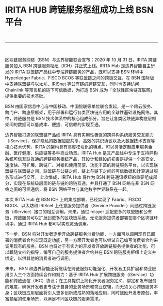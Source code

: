 # IRITA HUB 跨链服务枢纽成功上线 BSN 平台
<br>

---
<br>

区块链服务网络（BSN）与边界智能联合宣布：2020 年 10 月 31 日，IRITA 跨链服务加入 BSN 跨链服务枢纽（ICH）并正式上线。IRITA Hub 是边界智能自主研发的 IRITA 联盟链产品线中专注跨链服务的产品，既可以支持 BSN 环境中 Hyperledger Fabric、FISCO BCOS 等联盟链之间的跨链交互，在 BSN 国际版中支持联盟链与以太坊、IRISnet 等公有链的跨链交互，同时也支持访问 Chainlink 等预言机的链下可信数据，为打造 BSN 成为「全球性区块链互联网」提供重要的技术基础。



BSN 由国家信息中心与中国移动、中国银联等单位联合发起，是一个跨云服务、跨门户、跨底层框架，用于部署和运行各类区块链应用的全球性基础设施网络。其中，跨链服务是 BSN 技术体系中的核心组成部分，旨在让各类区块链异构底层框架间的数据可以低成本、便捷、可信赖的实现互通。



边界智能打造的联盟链产品线 IRITA 具有实用性极强的跨异构系统服务交互能力（iService）、保护隐私的数据加密共享、高效的共识协议以及大数据技术支撑等核心技术优势。IRITA 的架构具有高度模块化的特点，可以灵活定制应用服务金融、医疗健康、供应链等多种商业场景。IRITA Hub 是其产品线中专注于支持异构系统可信互联互通的跨链服务枢纽产品，其设计和建设的初衷是提供一个高安全、速度快、可扩展、跨链广、对接和使用简便、功能丰富的跨链服务平台，以实现联盟链与联盟链之间、联盟链与公链之间、链上与链下之间的可信数据和计算通过服务形式进行交互。
此次集成，IRITA Hub 将作为 BSN 跨链通讯枢纽的重要组成部分，实现在系统级层面的链与链的跨链互通，并且打通了 BSN 网络与非 BSN 网络之间的可信通信，将 BSN 网络平台与其他数字世界联系在一起。

 

本次 IRITA Hub 在 BSN ICH 上的集成部署，已经实现了 Fabric、FISCO BCOS、以太坊和 IRISnet 上任意服务提供者（Service Provider）间通过跨链服务（iService）接口的相互调用。未来，通过 relayer 适配更多的联盟链和公有链，跨链服务可以扩展到更多的区块链系统，无论服务提供者部署在哪个区块链环境中，通过 IRITA Hub 都可以实现灵活调用。

下一步，BSN 将对开发者逐步开放跨链服务消费功能，一方面可以调用现有已部署的消费者合约实现既定功能，另一方面开发者也可以尝试自己编写消费者合约来调用现有的服务。BSN 也将对于有实力的开发者开放跨链服务提供者的功能，可以跟随文档的指导，编写自己的服务提供者合约并在 BSN 跨链服务枢纽上定义并绑定，以供其他的消费者进行调用。



未来， BSN 和边界智能还将继续在跨链服务功能强化、开发者工具扩展和商业应用引入三个方面持续合作和努力：基于 IRITA Hub 扩展跨链服务（iService）功能和跨链通信（IBC）协议；在工具提供上简化开发者服务定义、绑定和发布服务的难度，确保开发者更专注于自身的业务场景和商业逻辑，而无须关心跨链服务本身；区块链应用层面将引入更多创新或成熟的落地应用，同时鼓励开发者原创，丰富顶层的使用场景，以满足不同区块链的服务需求。


